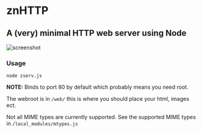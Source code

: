 # znHTTP
## A (very) minimal HTTP web server using Node
![screenshot](https://github.com/matdombrock/zserver/blob/master/web/screenshot.png?raw=true)
### Usage
 
```node zserv.js```
 
**NOTE:** Binds to port 80 by default which probably means you need root.
 
The webroot is in ```/web/``` this is where you should place your html, images ect. 

Not all MIME types are currently supported. See the supported MIME types in ```/local_modules/mtypes.js```